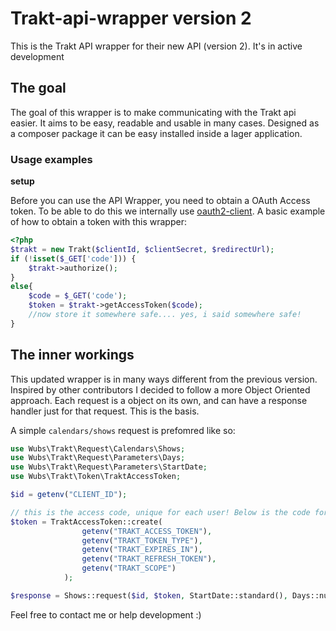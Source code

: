 Trakt-api-wrapper version 2
=================

This is the Trakt API wrapper for their new API (version 2). It's in active development

## The goal

The goal of this wrapper is to make communicating with the Trakt api easier. It aims to be easy, readable and usable in many cases. Designed as a composer package it can be easy installed inside a lager application.

### Usage examples

__setup__

Before you can use the API Wrapper, you need to obtain a OAuth Access token. To be able to do this we internally use 
[oauth2-client][oauth2-client].
A basic example of how to obtain a token with this wrapper:

```PHP
<?php
$trakt = new Trakt($clientId, $clientSecret, $redirectUrl);
if (!isset($_GET['code'])) {
    $trakt->authorize();
}
else{
    $code = $_GET('code');
    $token = $trakt->getAccessToken($code);
    //now store it somewhere safe.... yes, i said somewhere safe! 
}
```

## The inner workings

This updated wrapper is in many ways different from the previous version. Inspired by other contributors I decided to
 follow a more Object Oriented approach. Each request is a object on its own, and can have a response handler just 
 for that request. This is the basis.
 
A simple `calendars/shows` request is prefomred like so:

```php
use Wubs\Trakt\Request\Calendars\Shows;
use Wubs\Trakt\Request\Parameters\Days;
use Wubs\Trakt\Request\Parameters\StartDate;
use Wubs\Trakt\Token\TraktAccessToken;

$id = getenv("CLIENT_ID");

// this is the access code, unique for each user! Below is the code for when you just use it for yourself.
$token = TraktAccessToken::create(
                getenv("TRAKT_ACCESS_TOKEN"),  
                getenv("TRAKT_TOKEN_TYPE"),
                getenv("TRAKT_EXPIRES_IN"),
                getenv("TRAKT_REFRESH_TOKEN"),
                getenv("TRAKT_SCOPE")
            );

$response = Shows::request($id, $token, StartDate::standard(), Days::num(1));
```
Feel free to contact me or help development :)

[oauth2-client]: https://github.com/thephpleague/oauth2-client
